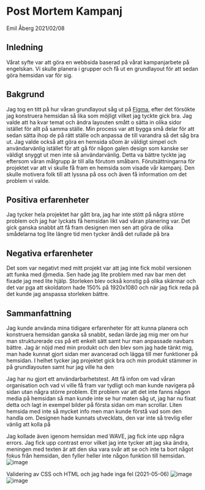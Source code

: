 # Post Mortem Kampanj
Emil Åberg 2021/02/08
## Inledning
Vårat syfte var att göra en webbsida baserad på vårat kampanjarbete på engelskan. Vi skulle planera i grupper och få ut en grundlayout för att sedan göra hemsidan var för sig. 


## Bakgrund
Jag tog en titt på hur våran grundlayout såg ut på [Figma](https://www.figma.com/file/xVuS8ycsVTNTYHvGsYu0ai/olearys.com), efter det försökte jag konstruera hemsidan så lika som möjligt vilket jag tyckte gick bra. Jag valde att ha kvar temat och ändra layouten smått o sätta in olika sidor istället för allt på samma ställe. 
Min process var att bygga små delar för att sedan sätta ihop de på rätt ställe och anpassa de till varandra så det såg bra ut. Jag valde också att göra en hemsida s0om är väldigt simpel och användarvänlig istället för att gå för någon galen design som kanske ser väldigt snyggt ut men inte så användarvänlig. Detta va bättre tyckte jag eftersom våran målgrupp är till alla förutom småbarn. Förutsättningarna för projektet var att vi skulle få fram en hemsida som visade vår kampanj. Den skulle motivera folk till att lyssna på oss och även få information om det problem vi valde.


## Positiva erfarenheter
Jag tycker hela projektet har gått bra, jag har inte stött på några större problem och jag har lyckats få hemsidan likt vad våran planering var. Det gick ganska snabbt att få fram designen men sen att göra de olika smådelarna tog lite längre tid men tycker ändå det rullade på bra


## Negativa erfarenheter
Det som var negativt med mitt projekt var att jag inte fick mobil versionen att funka med @media. Sen hade jag lite problem med nav bar men det fixade jag med lite hjälp. Storleken blev också konstig på olika skärmar och det var pga att skoldatorn hade 150% på 1920x1080 och när jag fick reda på det kunde jag anspassa storleken bättre.

## Sammanfattning
Jag kunde använda mina tidigare erfarenheter för att kunna planera och konstruera hemsidan ganska så snabbt, sedan lärde jag mig mer om hur man strukturerade css på ett enkelt sätt samt hur man anpassade navbars bättre. Jag är nöjd med min produkt och den blev som jag hade tänkt mig, man hade kunnat gjort sidan mer avancerad och lägga till mer funktioner på hemsidan. I helhet tycker jag projektet gick bra och min produkt stämmer in på grundlayouten samt hur jag ville ha den

Jag har nu gjort ett användarbarhetstest. Att få infon om vad våran organisation och vad vi ville få fram var tydligt och man kunde navigera på sidan utan några större problem. Ett problem var att det inte fanns någon media på hemsidan så man kunde inte se hur maten såg ut, jag har nu fixat detta och lagt in exempel bilder på första sidan om man scrollar. Liten hemsida med inte så mycket info men man kunde förstå vad som den handla om. Designen hade kunnats utvecklats, den var inte så trevlig eller vänlig att kolla på

Jag kollade även igenom hemsidan med WAVE, jag fick inte upp några errors. Jag fick upp contrast error vilket jag inte tycker att jag ska ändra, meningen med texten är att den ska vara svår att se och inte ta bort något fokus från hemsidan, den fyller heller inte någon funktion till hemsidan. 
![image](https://user-images.githubusercontent.com/60389458/117295804-92f68180-ae74-11eb-8cbf-fb8028739cf6.png)

Validering av CSS och HTML och jag hade inga fel (2021-05-06)
![image](https://user-images.githubusercontent.com/60389458/117296020-db15a400-ae74-11eb-98c2-b6002388e67e.png)
![image](https://user-images.githubusercontent.com/60389458/117296072-eb2d8380-ae74-11eb-8dd5-cd5b555e7aac.png)


